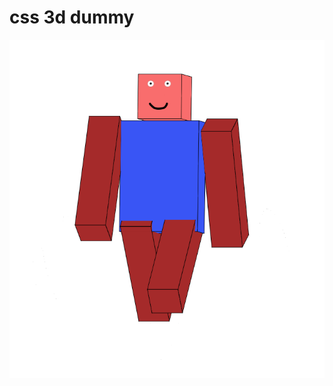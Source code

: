 # css 3d dummy
 
![alt text](https://github.com/yigitus/css-3d-dummy/blob/main/screenshot.png?raw=true)
